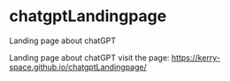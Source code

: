 # chatgptLandingpage
Landing page  about chatGPT

Landing page about chatGPT visit the page: https://kerry-space.github.io/chatgptLandingpage/
